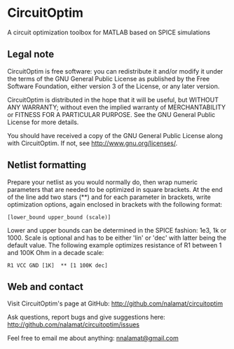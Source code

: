 # CircuitOptim

A circuit optimization toolbox for MATLAB based on SPICE simulations


## Legal note

CircuitOptim is free software: you can redistribute it and/or modify it under
the terms of the GNU General Public License as published by the Free Software
Foundation, either version 3 of the License, or any later version.

CircuitOptim is distributed in the hope that it will be useful, but WITHOUT ANY
WARRANTY; without even the implied warranty of MERCHANTABILITY or FITNESS FOR A
PARTICULAR PURPOSE. See the GNU General Public License for more details.

You should have received a copy of the GNU General Public License along with
CircuitOptim. If not, see <http://www.gnu.org/licenses/>.


## Netlist formatting

Prepare your netlist as you would normally do, then wrap numeric parameters
that are needed to be optimized in square brackets. At the end of the line add
two stars (**) and for each parameter in brackets, write optimization options,
again enclosed in brackets with the following format:

    [lower_bound upper_bound (scale)]

Lower and upper bounds can be determined in the SPICE fashion: 1e3, 1k or 1000.
Scale is optional and has to be either 'lin' or 'dec' with latter being the
default value. The following example optimizes resistance of R1 between 1 and
100K Ohm in a decade scale:

    R1 VCC GND [1K]  ** [1 100K dec]


## Web and contact

Visit CircuitOptim's page at GitHub:
    http://github.com/nalamat/circuitoptim

Ask questions, report bugs and give suggestions here:
    http://github.com/nalamat/circuitoptim/issues

Feel free to email me about anything:
    nnalamat@gmail.com